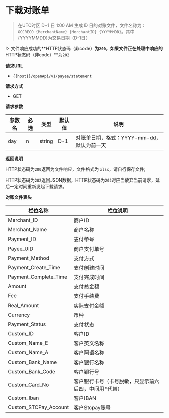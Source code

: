 # 下载对账单

> 在UTC时区 D+1 日 1:00 AM 生成 D 日的对账文件，文件名称为：`GCCRECO_{MerchantName}_{MerchantID}_{YYYYMMDD}`。其中{YYYYMMDD}为交易日期（D-1日）

!> 文件响应成功的**HTTP状态码（非code）**为`200`，如果文件正在处理中响应的**HTTP状态码（非code）**为`202`

**请求URL**

- `{{host}}/openApi/v1/payee/statement`


**请求方式**

- GET

**请求参数**


| 参数名      | 必选 | 类型   | 默认值 | 说明                   |
| ----------- | ---- | ------ | ------ | ------------------ |
| day   | n    | string  | D-1      | 对账单日期，格式：YYYY-mm-dd，默认为前一天 |

**返回说明**

HTTP状态码为`200`返回为文件响应，文件格式为 `xlsx`，请自行保存文件;

HTTP状态码为`202`返回JSON数据，HTTP状态码为`202`时应当放弃当前请求，延后一定时间重新发起下载请求。

**对账文件表头**

| 栏位名称              | 栏位说明       |
| --------------------- | -------------- |
| Merchant_ID           | 商户ID         |
| Merchant_Name         | 商户名称       |
| Payment_ID            | 支付单号       |
| Payee_UID             | 商户支付单号   |
| Payment_Method        | 支付方式       |
| Payment_Create_Time   | 支付创建时间   |
| Payment_Complete_Time | 支付完成时间   |
| Amount                | 支付总金额     |
| Fee                   | 支付手续费     |
| Real_Amount           | 实际支付金额   |
| Currency              | 币种           |
| Payment_Status        | 支付状态       |
| Custom_ID             | 客户ID         |
| Custom_Name_E         | 客户英文名称   |
| Custom_Name_A         | 客户阿语名称   |
| Custom_Bank_Name      | 客户银行名称   |
| Custom_Bank_Code      | 客户银行号     |
| Custom_Card_No        | 客户银行卡号（卡号脱敏，只显示前六后四，中间用*代替）     |
| Custom_Iban           | 客户IBAN       |
| Custom_STCPay_Account | 客户Stcpay账号 |